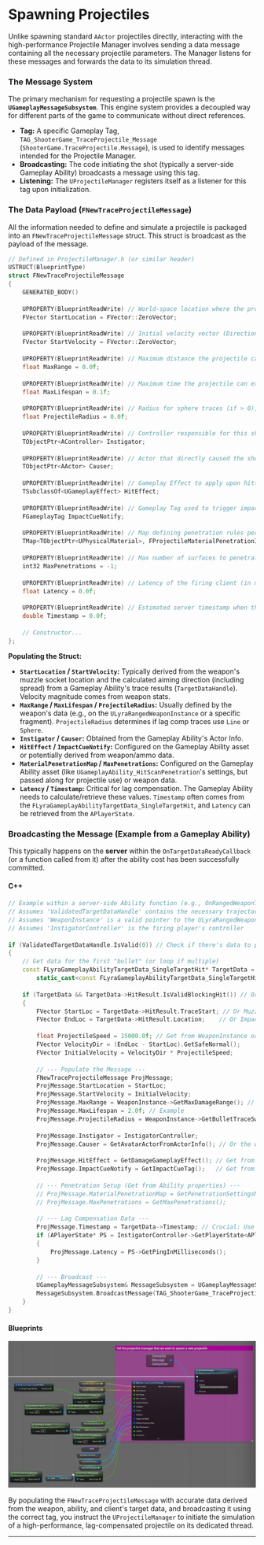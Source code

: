 # Spawning Projectiles

Unlike spawning standard `AActor` projectiles directly, interacting with the high-performance Projectile Manager involves sending a data message containing all the necessary projectile parameters. The Manager listens for these messages and forwards the data to its simulation thread.

### The Message System

The primary mechanism for requesting a projectile spawn is the **`UGameplayMessageSubsystem`**. This engine system provides a decoupled way for different parts of the game to communicate without direct references.

* **Tag:** A specific Gameplay Tag, `TAG_ShooterGame_TraceProjectile_Message` (`ShooterGame.TraceProjectile.Message`), is used to identify messages intended for the Projectile Manager.
* **Broadcasting:** The code initiating the shot (typically a server-side Gameplay Ability) broadcasts a message using this tag.
* **Listening:** The `UProjectileManager` registers itself as a listener for this tag upon initialization.

### The Data Payload (`FNewTraceProjectileMessage`)

All the information needed to define and simulate a projectile is packaged into an `FNewTraceProjectileMessage` struct. This struct is broadcast as the payload of the message.

```cpp
// Defined in ProjectileManager.h (or similar header)
USTRUCT(BlueprintType)
struct FNewTraceProjectileMessage
{
    GENERATED_BODY()

    UPROPERTY(BlueprintReadWrite) // World-space location where the projectile simulation begins.
    FVector StartLocation = FVector::ZeroVector;

    UPROPERTY(BlueprintReadWrite) // Initial velocity vector (Direction * Speed).
    FVector StartVelocity = FVector::ZeroVector;

    UPROPERTY(BlueprintReadWrite) // Maximum distance the projectile can travel (in cm).
    float MaxRange = 0.0f;

    UPROPERTY(BlueprintReadWrite) // Maximum time the projectile can exist (in seconds).
    float MaxLifespan = 0.1f;

    UPROPERTY(BlueprintReadWrite) // Radius for sphere traces (if > 0), 0 for line trace.
    float ProjectileRadius = 0.0f;

    UPROPERTY(BlueprintReadWrite) // Controller responsible for this shot.
    TObjectPtr<AController> Instigator;

    UPROPERTY(BlueprintReadWrite) // Actor that directly caused the shot (e.g., the Weapon actor).
    TObjectPtr<AActor> Causer;

    UPROPERTY(BlueprintReadWrite) // Gameplay Effect to apply upon hitting a valid target.
    TSubclassOf<UGameplayEffect> HitEffect;

    UPROPERTY(BlueprintReadWrite) // Gameplay Tag used to trigger impact cosmetic cues (particles, sounds).
    FGameplayTag ImpactCueNotify;

    UPROPERTY(BlueprintReadWrite) // Map defining penetration rules per Physical Material.
    TMap<TObjectPtr<UPhysicalMaterial>, FProjectileMaterialPenetrationInfo> MaterialPenetrationMap;

    UPROPERTY(BlueprintReadWrite) // Max number of surfaces to penetrate (-1 for infinite, 0 for none).
    int32 MaxPenetrations = -1;

    UPROPERTY(BlueprintReadWrite) // Latency of the firing client (in ms) at the time of the shot. Needed for lag comp.
    float Latency = 0.0f;

    UPROPERTY(BlueprintReadWrite) // Estimated server timestamp when the client fired. Needed for lag comp.
    double Timestamp = 0.0f;

    // Constructor...
};
```

**Populating the Struct:**

* **`StartLocation` / `StartVelocity`:** Typically derived from the weapon's muzzle socket location and the calculated aiming direction (including spread) from a Gameplay Ability's trace results (`TargetDataHandle`). Velocity magnitude comes from weapon stats.
* **`MaxRange` / `MaxLifespan` / `ProjectileRadius`:** Usually defined by the weapon's data (e.g., on the `ULyraRangedWeaponInstance` or a specific fragment). `ProjectileRadius` determines if lag comp traces use `Line` or `Sphere`.
* **`Instigator` / `Causer`:** Obtained from the Gameplay Ability's Actor Info.
* **`HitEffect` / `ImpactCueNotify`:** Configured on the Gameplay Ability asset or potentially derived from weapon/ammo data.
* **`MaterialPenetrationMap` / `MaxPenetrations`:** Configured on the Gameplay Ability asset (like `UGameplayAbility_HitScanPenetration`'s settings, but passed along for projectile use) or weapon data.
* **`Latency` / `Timestamp`:** Critical for lag compensation. The Gameplay Ability needs to calculate/retrieve these values. `Timestamp` often comes from the `FLyraGameplayAbilityTargetData_SingleTargetHit`, and `Latency` can be retrieved from the `APlayerState`.

### Broadcasting the Message (Example from a Gameplay Ability)

This typically happens on the **server** within the `OnTargetDataReadyCallback` (or a function called from it) after the ability cost has been successfully committed.

<!-- tabs:start -->
#### **C++**
```cpp
// Example within a server-side Ability function (e.g., OnRangedWeaponTargetDataReady)
// Assumes 'ValidatedTargetDataHandle' contains the necessary trajectory info
// Assumes 'WeaponInstance' is a valid pointer to the ULyraRangedWeaponInstance
// Assumes 'InstigatorController' is the firing player's controller

if (ValidatedTargetDataHandle.IsValid(0)) // Check if there's data to process
{
    // Get data for the first "bullet" (or loop if multiple)
    const FLyraGameplayAbilityTargetData_SingleTargetHit* TargetData =
        static_cast<const FLyraGameplayAbilityTargetData_SingleTargetHit*>(ValidatedTargetDataHandle.Get(0));

    if (TargetData && TargetData->HitResult.IsValidBlockingHit()) // Or just use TraceStart/End
    {
        FVector StartLoc = TargetData->HitResult.TraceStart; // Or Muzzle Location
        FVector EndLoc = TargetData->HitResult.Location;    // Or ImpactPoint or TraceEnd

        float ProjectileSpeed = 15000.0f; // Get from WeaponInstance or stats
        FVector VelocityDir = (EndLoc - StartLoc).GetSafeNormal();
        FVector InitialVelocity = VelocityDir * ProjectileSpeed;

        // --- Populate the Message ---
        FNewTraceProjectileMessage ProjMessage;
        ProjMessage.StartLocation = StartLoc;
        ProjMessage.StartVelocity = InitialVelocity;
        ProjMessage.MaxRange = WeaponInstance->GetMaxDamageRange(); // Example
        ProjMessage.MaxLifespan = 2.0f; // Example
        ProjMessage.ProjectileRadius = WeaponInstance->GetBulletTraceSweepRadius(); // Use weapon sweep radius

        ProjMessage.Instigator = InstigatorController;
        ProjMessage.Causer = GetAvatarActorFromActorInfo(); // Or the weapon actor itself

        ProjMessage.HitEffect = GetDamageGameplayEffect(); // Get from Ability or Weapon
        ProjMessage.ImpactCueNotify = GetImpactCueTag();   // Get from Ability or Weapon

        // --- Penetration Setup (Get from Ability properties) ---
        // ProjMessage.MaterialPenetrationMap = GetPenetrationSettingsMap();
        // ProjMessage.MaxPenetrations = GetMaxPenetrations();

        // --- Lag Compensation Data ---
        ProjMessage.Timestamp = TargetData->Timestamp; // Crucial: Use timestamp from client data
        if (APlayerState* PS = InstigatorController->GetPlayerState<APlayerState>())
        {
            ProjMessage.Latency = PS->GetPingInMilliseconds();
        }

        // --- Broadcast ---
        UGameplayMessageSubsystem& MessageSubsystem = UGameplayMessageSubsystem::Get(GetWorld());
        MessageSubsystem.BroadcastMessage(TAG_ShooterGame_TraceProjectile_Message, ProjMessage);
    }
}

```




#### **Blueprints**
<img src=".gitbook/assets/image (5).png" alt="" title="">

<!-- tabs:end -->

By populating the `FNewTraceProjectileMessage` with accurate data derived from the weapon, ability, and client's target data, and broadcasting it using the correct tag, you instruct the `UProjectileManager` to initiate the simulation of a high-performance, lag-compensated projectile on its dedicated thread.

***
